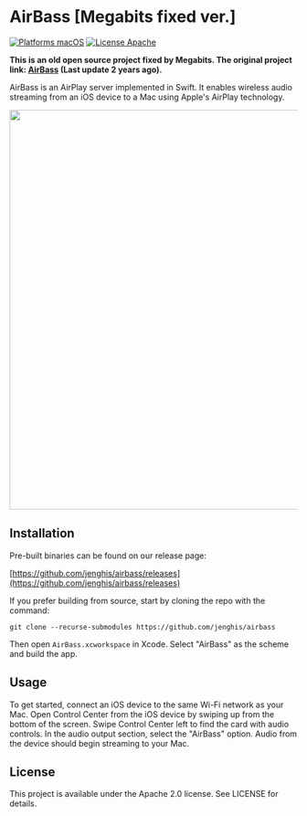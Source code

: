 AirBass [Megabits fixed ver.]
=======

[![Platforms macOS](https://img.shields.io/badge/Platforms-macOS-lightgray.svg?style=flat)](http://www.apple.com/macos/)
[![License Apache](https://img.shields.io/badge/License-APACHE2-blue.svg?style=flat)](https://www.apache.org/licenses/LICENSE-2.0.html)

**This is an old open source project fixed by Megabits. The original project link: [AirBass](https://github.com/jenghis/airbass) (Last update 2 years ago).**

AirBass is an AirPlay server implemented in Swift. It enables wireless audio streaming from an iOS device to a Mac using Apple's AirPlay technology.

<img src="https://raw.githubusercontent.com/jenghis/airbass/master/screenshot.png" width="700">

Installation
------------
Pre-built binaries can be found on our release page:

[https://github.com/jenghis/airbass/releases](https://github.com/jenghis/airbass/releases)

If you prefer building from source, start by cloning the repo with the command:

~~~shell
git clone --recurse-submodules https://github.com/jenghis/airbass
~~~

Then open `AirBass.xcworkspace` in Xcode. Select "AirBass" as the scheme and build the app.

Usage
-----
To get started, connect an iOS device to the same Wi-Fi network as your Mac. Open Control Center from the iOS device by swiping up from the bottom of the screen. Swipe Control Center left to find the card with audio controls. In the audio output section, select the "AirBass" option. Audio from the device should begin streaming to your Mac.  

License
-------
This project is available under the Apache 2.0 license. See LICENSE for details.
